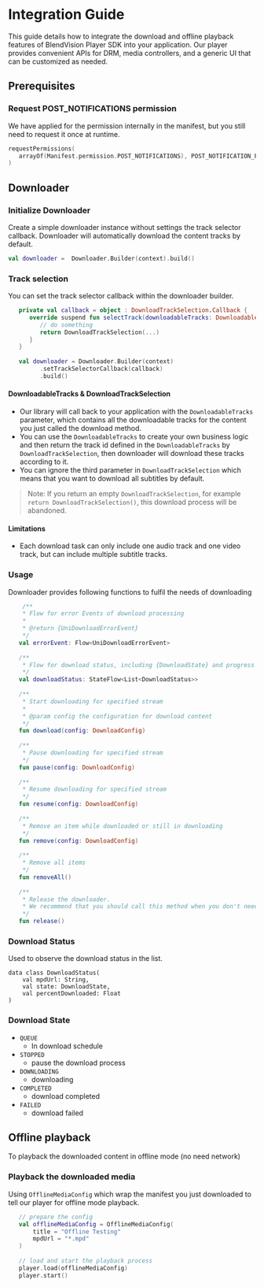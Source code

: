 # Integration Guide

This guide details how to integrate the download and offline playback features of BlendVision Player SDK into your application. Our player provides
convenient APIs for DRM, media controllers, and a generic UI that can be customized as needed.

## Prerequisites
### Request POST_NOTIFICATIONS permission
We have applied for the permission internally in the manifest, but you still need to request it once at runtime.
```kotlin
requestPermissions(
   arrayOf(Manifest.permission.POST_NOTIFICATIONS), POST_NOTIFICATION_PERMISSION_REQUEST_CODE 
)
```

## Downloader
### Initialize Downloader
Create a simple downloader instance without settings the track selector callback. Downloader will automatically download the content tracks by default.
```kotlin
val downloader =  Downloader.Builder(context).build()
```

### Track selection
You can set the track selector callback within the downloader builder.
```kotlin
   private val callback = object : DownloadTrackSelection.Callback {
      override suspend fun selectTrack(downloadableTracks: DownloadableTracks): DownloadTrackSelection {
         // do something
         return DownloadTrackSelection(...)
      }
   }
   
   val downloader = Downloader.Builder(context)
         .setTrackSelectorCallback(callback)
         .build()
```
#### DownloadableTracks & DownloadTrackSelection
- Our library will call back to your application with the `DownloadableTracks` parameter,
  which contains all the downloadable tracks for the content you just called the download method.
- You can use the `DownloadableTracks` to create your own business logic and then return the track id defined in the `DownloadableTracks` by `DownloadTrackSelection`, then downloader will download these tracks according to it.
- You can ignore the third parameter in `DownloadTrackSelection` which means that you want to download all subtitles by default.

> Note: If you return an empty `DownloadTrackSelection`, for example `return DownloadTrackSelection()`, this download process will be abandoned.

#### Limitations
- Each download task can only include one audio track and one video track, but can include multiple subtitle tracks.

### Usage
Downloader provides following functions to fulfil the needs of downloading

```kotlin
    /**
    * Flow for error Events of download processing
    *
    * @return {UniDownloadErrorEvent}
    */
   val errorEvent: Flow<UniDownloadErrorEvent>
   
   /**
    * Flow for download status, including {DownloadState} and progress in percentage
    */
   val downloadStatus: StateFlow<List<DownloadStatus>>
   
   /**
    * Start downloading for specified stream
    *
    * @param config the configuration for download content
    */
   fun download(config: DownloadConfig)
   
   /**
    * Pause downloading for specified stream
    */
   fun pause(config: DownloadConfig)
   
   /**
    * Resume downloading for specified stream
    */
   fun resume(config: DownloadConfig)
   
   /**
    * Remove an item while downloaded or still in downloading
    */
   fun remove(config: DownloadConfig)
   
   /**
    * Remove all items
    */
   fun removeAll()
   
   /**
    * Release the downloader.
    * We recommend that you should call this method when you don't need the downloader anymore.
    */
   fun release()
```

### Download Status
Used to observe the download status in the list.
```kotlin=
data class DownloadStatus(
    val mpdUrl: String,
    val state: DownloadState,
    val percentDownloaded: Float
)
```

### Download State
- `QUEUE`
  - In download schedule
- `STOPPED`
  - pause the download process
- `DOWNLOADING`
  - downloading
- `COMPLETED`
  - download completed
- `FAILED`
  - download failed

## Offline playback
To playback the downloaded content in offline mode (no need network)
### Playback the downloaded media
Using `OfflineMediaConfig` which wrap the manifest you just downloaded to tell our player for offline mode playback.
```kotlin
   // prepare the config
   val offlineMediaConfig = OfflineMediaConfig(
       title = "Offline Testing"
       mpdUrl = "*.mpd"
   )
   
   // load and start the playback process
   player.load(offlineMediaConfig)
   player.start()
```

